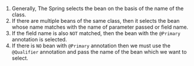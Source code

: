 1. Generally, The Spring selects the bean on the basis of the name of the class.
2. If there are multiple beans of the same class, then it selects the bean whose name matches with the name of parameter passed or field name.
3. If the field name is also `NOT` matched, then the bean with the `@Primary` annotation is selected.
4. If there is `NO` bean with `@Primary` annotation then we must use the `@Qualifier` annotation and pass the name of the bean which we want to select.